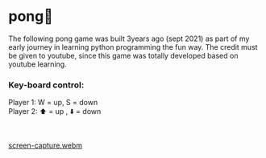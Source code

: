 # pong🏓
The following pong game was built 3years ago (sept 2021) as part of my early journey in learning python programming the fun way. The credit must be given to youtube, since this game was totally developed based on youtube learning.

### Key-board control:
Player 1: W = up, S = down <br>
Player 2: ⬆️ = up ,  ⬇️ = down


<br>

[screen-capture.webm](https://github.com/Kmohamedalie/pong/assets/63104472/9c9e3d9b-8336-4e6e-903e-e3c061e8f975)
